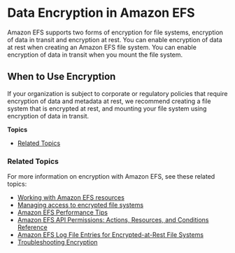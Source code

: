 # Data Encryption in Amazon EFS<a name="encryption"></a>

Amazon EFS supports two forms of encryption for file systems, encryption of data in transit and encryption at rest\. You can enable encryption of data at rest when creating an Amazon EFS file system\. You can enable encryption of data in transit when you mount the file system\.

## When to Use Encryption<a name="whenencrypt"></a>

If your organization is subject to corporate or regulatory policies that require encryption of data and metadata at rest, we recommend creating a file system that is encrypted at rest, and mounting your file system using encryption of data in transit\.

**Topics**
+ [Related Topics](#relatedencrypt)

### Related Topics<a name="relatedencrypt"></a>

For more information on encryption with Amazon EFS, see these related topics:
+ [Working with Amazon EFS resources](creating-using.md)
+ [Managing access to encrypted file systems](managing-encrypt.md)
+ [Amazon EFS Performance Tips](performance-tips.md)
+ [Amazon EFS API Permissions: Actions, Resources, and Conditions Reference](access-control-managing-permissions.md#efs-api-permissions-ref)
+ [Amazon EFS Log File Entries for Encrypted\-at\-Rest File Systems](logging-using-cloudtrail.md#efs-encryption-cloudtrail)
+ [Troubleshooting Encryption](troubleshooting-efs-encryption.md)